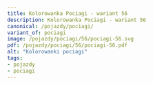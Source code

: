 ```yaml
---
title: Kolorowanka Pociagi - wariant 56
description: Kolorowanka Pociagi - wariant 56
canonical: /pojazdy/pociagi/
variant_of: pociagi
image: /pojazdy/pociagi/56/pociagi-56.svg
pdf: /pojazdy/pociagi/56/pociagi-56.pdf
alt: "Kolorowanki pociagi"
tags:
- pojazdy
- pociagi
---
```

